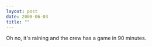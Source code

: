 ```yaml
---
layout: post
date: 2008-06-03
title: ""
---
```

Oh no, it's raining and the crew has a game in 90 minutes.